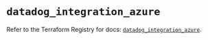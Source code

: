 # `datadog_integration_azure`

Refer to the Terraform Registry for docs: [`datadog_integration_azure`](https://registry.terraform.io/providers/datadog/datadog/3.69.0/docs/resources/integration_azure).
